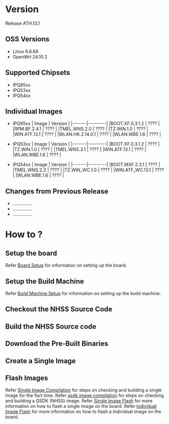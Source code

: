 # Version
Release ATH.13.1



## OSS Versions
- Linux 6.6.68
- OpenWrt 24.10.2

## Supported Chipsets
- IPQ95xx
- IPQ53xx
- IPQ54xx

## Individual Images 
- IPQ95xx
  | Image | Version |
  |-------|---------|
  |BOOT.XF.0.3.1.2 | ???? |
  |RPM.BF.2.4.1 | ???? |
  |TMEL.WNS.2.0 | ???? |
  |TZ.WIN.1.0 | ???? |
  |WIN.ATF.13.1 | ???? |
  |WLAN.HK.2.14.0.1 | ???? |
  |WLAN.WBE.1.6 | ???? |

- IPQ53xx
  | Image | Version |
  |-------|---------| 
  |BOOT.XF.0.3.1.2 | ???? |
  |TZ.WIN.1.0 | ???? |
  |TMEL.WNS.2.1 | ???? |
  |WIN.ATF.13.1 | ???? |
  |WLAN.WBE.1.6 | ???? |

- IPQ54xx
  | Image | Version |
  |-------|---------| 
  |BOOT.MXF.2.3.1 | ???? | 
  |TMEL.WNS.2.2 | ???? |
  |TZ.WIN_WC.1.0 | ???? |
  |WIN.ATF_WC.13.1 | ???? |
  |WLAN.WBE.1.6 | ???? |

## Changes from Previous Release
* ...............
* ...............
* ...............

# How to ?

## Setup the board

Refer [Board Setup](board_setup.md) for information on setting up the board.

## Setup the Build Machine

Refer [Build Machine Setup](build_setup.md) for information on setting up the build machine.

## Checkout the NHSS Source Code

## Build the NHSS Source code

## Download the Pre-Built Binaries 

## Create a Single Image

## Flash Images


Refer [Single Image Compilation](single_image_compilation.md) for steps on checking and building a single image for the fisrt time. 
Refer [qsdk image compilation](qsdk_image_compilation.md) for steps on checking and building a QSDK (NHSS) image. 
Refer [Single Image Flash](single_image_flash.md) for more information on how to flash a single image on the board. 
Refer [Individual Image Flash](individual_image_flash.md) for more information on how to flash a individual image on the board. 
